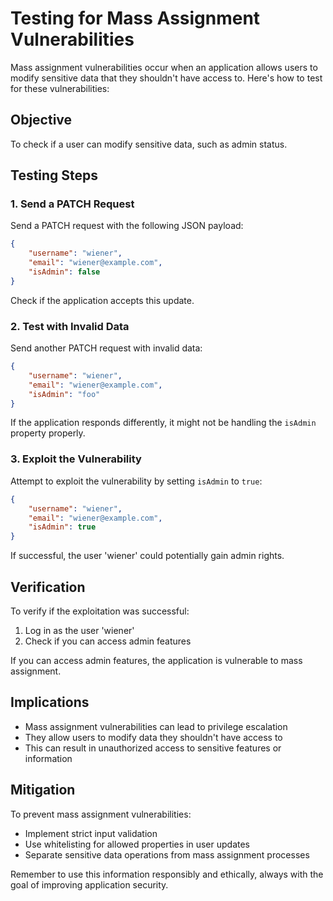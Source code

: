 # Testing for Mass Assignment Vulnerabilities

Mass assignment vulnerabilities occur when an application allows users to modify sensitive data that they shouldn't have access to. Here's how to test for these vulnerabilities:

## Objective

To check if a user can modify sensitive data, such as admin status.

## Testing Steps

### 1. Send a PATCH Request

Send a PATCH request with the following JSON payload:

```json
{
    "username": "wiener",
    "email": "wiener@example.com",
    "isAdmin": false
}
```

Check if the application accepts this update.

### 2. Test with Invalid Data

Send another PATCH request with invalid data:

```json
{
    "username": "wiener",
    "email": "wiener@example.com",
    "isAdmin": "foo"
}
```

If the application responds differently, it might not be handling the `isAdmin` property properly.

### 3. Exploit the Vulnerability

Attempt to exploit the vulnerability by setting `isAdmin` to `true`:

```json
{
    "username": "wiener",
    "email": "wiener@example.com",
    "isAdmin": true
}
```

If successful, the user 'wiener' could potentially gain admin rights.

## Verification

To verify if the exploitation was successful:

1. Log in as the user 'wiener'
2. Check if you can access admin features

If you can access admin features, the application is vulnerable to mass assignment.

## Implications

- Mass assignment vulnerabilities can lead to privilege escalation
- They allow users to modify data they shouldn't have access to
- This can result in unauthorized access to sensitive features or information

## Mitigation

To prevent mass assignment vulnerabilities:

- Implement strict input validation
- Use whitelisting for allowed properties in user updates
- Separate sensitive data operations from mass assignment processes

Remember to use this information responsibly and ethically, always with the goal of improving application security.
